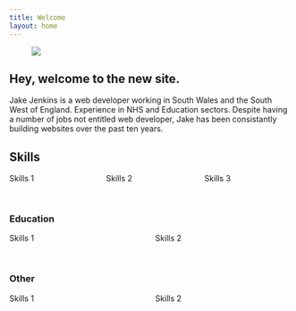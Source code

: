```yaml
---
title: Welcome
layout: home
---
```


<figure class="image is-fullwidth">
<img src="https://picsum.photos/1280/400"><br />
</figure>

<div class="content">

<h2>Hey, welcome to the new site.</h2>
<p>
Jake Jenkins is a web developer working in South Wales and the South West of England. Experience in NHS and Education sectors. Despite having a number of jobs not entitled web developer, Jake has been consistantly building websites over the past ten years. 
</p>

<h2 class="subtitle is-2">Skills</h2>
<div class="columns">
  <div class="column">
    Skills 1
  </div>
  <div class="column">
    Skills 2
  </div>
  <div class="column">
    Skills 3
  </div>
</div>
<p>&nbsp;</p>
<h3>Education</h3>
<div class="columns">
  <div class="column">
    Skills 1
  </div>
  <div class="column">
    Skills 2
  </div>
</div>

<p>&nbsp;</p>
<h3>Other</h3>
<div class="columns">
  <div class="column">
    Skills 1
  </div>
  <div class="column">
    Skills 2
  </div>
</div>

</div>